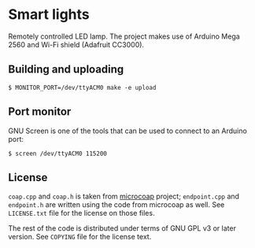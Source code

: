 # Smart lights

Remotely controlled LED lamp.  The project makes use of Arduino Mega
2560 and Wi-Fi shield (Adafruit CC3000).

## Building and uploading

```
$ MONITOR_PORT=/dev/ttyACM0 make -e upload
```

## Port monitor

GNU Screen is one of the tools that can be used to connect to an
Arduino port:

```
$ screen /dev/ttyACM0 115200
```

## License

`coap.cpp` and `coap.h` is taken from
[microcoap](https://github.com/1248/microcoap) project; `endpoint.cpp`
and `endpoint.h` are written using the code from microcoap as well.
See `LICENSE.txt` file for the license on those files.

The rest of the code is distributed under terms of GNU GPL v3 or later
version.  See `COPYING` file for the license text.
